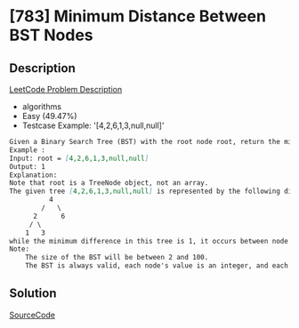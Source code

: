 # [783] Minimum Distance Between BST Nodes

## Description

[LeetCode Problem Description](https://leetcode.com/problems/minimum-distance-between-bst-nodes/description/)

* algorithms
* Easy (49.47%)
* Testcase Example:  '[4,2,6,1,3,null,null]'

```md
Given a Binary Search Tree (BST) with the root node root, return the minimum difference between the values of any two different nodes in the tree.
Example :
Input: root = [4,2,6,1,3,null,null]
Output: 1
Explanation:
Note that root is a TreeNode object, not an array.
The given tree [4,2,6,1,3,null,null] is represented by the following diagram:
          4
        /   \
      2      6
     / \    
    1   3  
while the minimum difference in this tree is 1, it occurs between node 1 and node 2, also between node 3 and node 2.
Note:
	The size of the BST will be between 2 and 100.
	The BST is always valid, each node's value is an integer, and each node's value is different.

```

## Solution

[SourceCode](./solution.js)